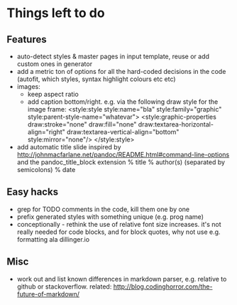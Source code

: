 # Things left to do

## Features

* auto-detect styles & master pages in input template, reuse or
  add custom ones in generator
* add a metric ton of options for all the hard-coded decisions in the
  code (autofit, which styles, syntax highlight colours etc etc)
* images:
  * keep aspect ratio
  * add caption bottom/right. e.g. via the following draw style for
    the image frame:
        <style:style style:name="bla" style:family="graphic" style:parent-style-name="whatevar">
         <style:graphic-properties draw:stroke="none" draw:fill="none" draw:textarea-horizontal-align="right" draw:textarea-vertical-align="bottom" style:mirror="none"/>
        </style:style>
* add automatic title slide
  inspired by http://johnmacfarlane.net/pandoc/README.html#command-line-options
  and the pandoc_title_block extension
      % title
      % author(s) (separated by semicolons)
      % date

## Easy hacks

* grep for TODO comments in the code, kill them one by one
* prefix generated styles with something unique (e.g. prog name)
* conceptionally - rethink the use of relative font size
  increases. it's not really needed for code blocks, and for
  block quotes, why not use e.g. formatting ala dillinger.io

## Misc

* work out and list known differences in markdown parser,
  e.g. relative to github or stackoverflow.
  related: http://blog.codinghorror.com/the-future-of-markdown/
